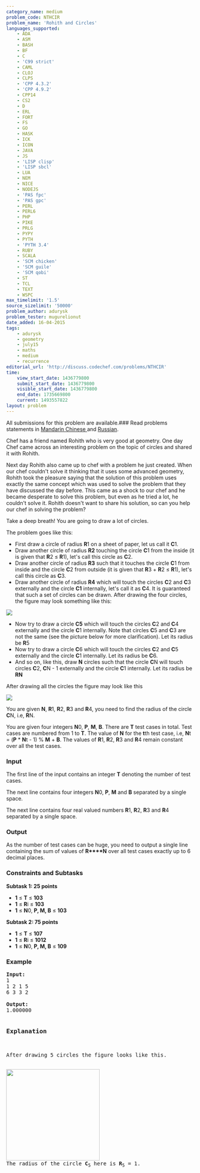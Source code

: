 ```yaml
---
category_name: medium
problem_code: NTHCIR
problem_name: 'Rohith and Circles'
languages_supported:
    - ADA
    - ASM
    - BASH
    - BF
    - C
    - 'C99 strict'
    - CAML
    - CLOJ
    - CLPS
    - 'CPP 4.3.2'
    - 'CPP 4.9.2'
    - CPP14
    - CS2
    - D
    - ERL
    - FORT
    - FS
    - GO
    - HASK
    - ICK
    - ICON
    - JAVA
    - JS
    - 'LISP clisp'
    - 'LISP sbcl'
    - LUA
    - NEM
    - NICE
    - NODEJS
    - 'PAS fpc'
    - 'PAS gpc'
    - PERL
    - PERL6
    - PHP
    - PIKE
    - PRLG
    - PYPY
    - PYTH
    - 'PYTH 3.4'
    - RUBY
    - SCALA
    - 'SCM chicken'
    - 'SCM guile'
    - 'SCM qobi'
    - ST
    - TCL
    - TEXT
    - WSPC
max_timelimit: '1.5'
source_sizelimit: '50000'
problem_author: adurysk
problem_tester: mugurelionut
date_added: 16-04-2015
tags:
    - adurysk
    - geometry
    - july15
    - maths
    - medium
    - recurrence
editorial_url: 'http://discuss.codechef.com/problems/NTHCIR'
time:
    view_start_date: 1436779800
    submit_start_date: 1436779800
    visible_start_date: 1436779800
    end_date: 1735669800
    current: 1493557822
layout: problem
---
```

All submissions for this problem are available.###  Read problems statements in [Mandarin Chinese ](http://www.codechef.com/download/translated/JULY15/mandarin/NTHCIR.pdf) and [Russian](http://www.codechef.com/download/translated/JULY15/russian/NTHCIR.pdf).

 Chef has a friend named Rohith who is very good at geometry. One day Chef came across an interesting problem on the topic of circles and shared it with Rohith.

 Next day Rohith also came up to chef with a problem he just created. When our chef couldn't solve it thinking that it uses some advanced geometry, Rohith took the pleasure saying that the solution of this problem uses exactly the same concept which was used to solve the problem that they have discussed the day before. This came as a shock to our chef and he became desperate to solve this problem, but even as he tried a lot, he couldn't solve it. Rohith doesn't want to share his solution, so can you help our chef in solving the problem?

Take a deep breath! You are going to draw a lot of circles.

 The problem goes like this:

- First draw a circle of radius **R**1 on a sheet of paper, let us call it **C**1.
- Draw another circle of radius **R2** touching the circle **C**1 from the inside (it is given that **R**2 ≤ **R**1), let's call this circle as **C**2.
- Draw another circle of radius **R3** such that it touches the circle **C**1 from inside and the circle **C**2 from outside (it is given that **R**3 + **R**2 ≤ **R**1), let's call this circle as **C**3.
- Draw another circle of radius **R4** which will touch the circles **C**2 and **C**3 externally and the circle **C1** internally, let's call it as **C**4. It is guaranteed that such a set of circles can be drawn.
After drawing the four circles, the figure may look something like this:

![](http://www.codechef.com/download/JULY15/NTHCIR1.png)

- Now try to draw a circle **C5** which will touch the circles **C**2 and **C**4 externally and the circle **C**1 internally. Note that circles **C**5 and **C**3 are not the same (see the picture below for more clarification). Let its radius be **R**5
- Now try to draw a circle **C**6 which will touch the circles **C**2 and **C**5 externally and the circle **C**1 internally. Let its radius be **C**6.
- And so on, like this, draw **N** circles such that the circle **C**N will touch circles **C**2, **C**N - 1 externally and the circle **C**1 internally. Let its radius be **RN**

After drawing all the circles the figure may look like this

![](http://www.codechef.com/download/JULY15/NTHCIR2.png)

You are given **N**, **R**1, **R**2, **R**3 and **R**4, you need to find the radius of the circle **C**N, i.e, **R**N.

You are given four integers **N**0, **P**, **M**, **B**. There are **T** test cases in total. Test cases are numbered from 1 to **T**. The value of **N** for the **t**th test case, i.e, **N**t = (**P** \* **N**t - 1) % **M** + **B**. The values of **R**1, **R**2, **R**3 and **R**4 remain constant over all the test cases.

### Input

The first line of the input contains an integer **T** denoting the number of test cases.

The next line contains four integers **N**0, **P**, **M** and **B** separated by a single space.

The next line contains four real valued numbers **R**1, **R**2, **R**3 and **R**4 separated by a single space.

### Output

As the number of test cases can be huge, you need to output a single line containing the sum of values of **R****N** over all test cases exactly up to 6 decimal places.

### Constraints and Subtasks

**Subtask 1: 25 points**

- **1** ≤ **T** ≤ **103**
- **1** ≤ **R**i ≤ **103**
- **1** ≤ **N**0, **P, M, B** ≤ **103**

**Subtask 2: 75 points**

- **1** ≤ **T** ≤ **107**
- **1** ≤ **R**i ≤ **1012**
- **1** ≤ **N**0, **P, M, B** ≤ **109**

### Example

<pre>
<b>Input:</b>
1
1 2 1 5
6 3 3 2

<b>Output:</b>
1.000000

<h3>Explanation</h3>
<p>After drawing 5 circles the figure looks like this.</p>
<img height="245" src="http://www.codechef.com/download/JULY15/NTHCIR3.png" width="250"></img>
The radius of the circle <b>C</b><sub>5</sub> here is <b>R</b><sub>5</sub> = 1.
</pre>